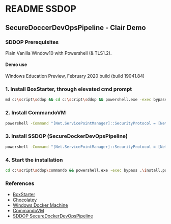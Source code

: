 # README SSDOP

## SecureDoccerDevOpsPipeline - Clair Demo

### SDDOP Prerequisites

Plain Vanilla Window10 with Powershell (& TLS1.2). 

#### Demo use
Windows Education Preview, February 2020 build (build 19041.84)

### 1. Install BoxStarter, through elevated cmd prompt

```bash
md c:\script\sddop && cd c:\script\sddop && powershell.exe -exec bypass -C "iex ((New-Object System.Net.WebClient).DownloadString('https://boxstarter.org/bootstrapper.ps1')); Get-Boxstarter -Force
```

### 2. Install CommandoVM

```bash
powershell -Command "[Net.ServicePointManager]::SecurityProtocol = [Net.SecurityProtocolType]::Tls12; (New-Object System.Net.WebClient).DownloadFile('https://github.com/fireeye/commando-vm/archive/master.zip', 'C:\script\master.zip');Expand-Archive -Path c:\script\master.zip -DestinationPath c:\script\sddop\Commando -Force "
```

### 3. Install SSDOP (SecureDockerDevOpsPipeline)

```bash
powershell -Command "[Net.ServicePointManager]::SecurityProtocol = [Net.SecurityProtocolType]::Tls12; (New-Object System.Net.WebClient).DownloadFile('https://github.com/stefanwinkel/sddp/archive/master.zip', 'C:\script\master2.zip');$ProgressPreference='SilentlyContinue';Expand-Archive -Path c:\script\master2.zip -DestinationPath c:\script\sddop -Force " <NUL
```

### 4. Start the installation

```bash 
cd c:\script\sddop\commando && powershell.exe -exec bypass .\install.ps1 -profile_file ..\ssdop_profile.json -nochecks 1 -password sddop
```

### References

- [BoxStarter](https://boxstarter.org)
- [Chocolatey](https://chocolatey.org/docs/installation)
- [Windows Docker Machine](https://github.com/StefanScherer/windows-docker-machine)
- [CommandoVM](https://github.com/fireeye/commando-vm)
- [SDDOP SecureDockerDevOpsPipeline](https://github.com/stefanwinkel/sddop)